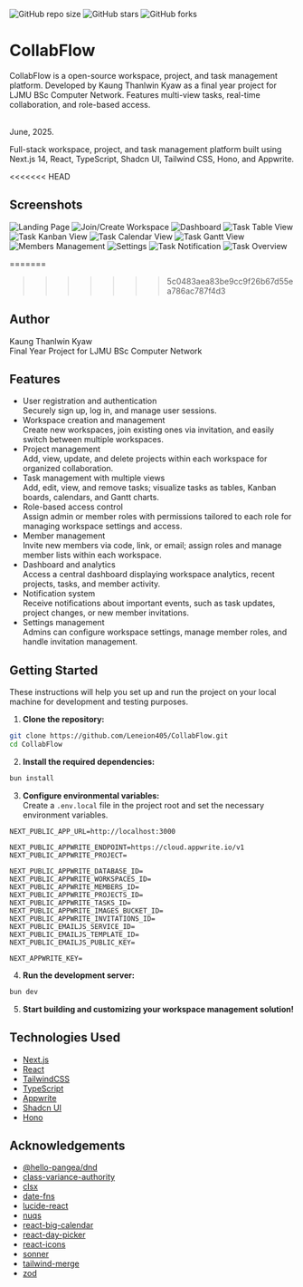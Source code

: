 ![GitHub repo size](https://img.shields.io/github/repo-size/Leneion405/CollabFlow)
![GitHub stars](https://img.shields.io/github/stars/Leneion405/CollabFlow?style=social)
![GitHub forks](https://img.shields.io/github/forks/Leneion405/CollabFlow?style=social)

# CollabFlow
CollabFlow is a open-source workspace, project, and task management platform. Developed by Kaung Thanlwin Kyaw as a final year project for LJMU BSc Computer Network. Features multi-view tasks, real-time collaboration, and role-based access.

<br />
June, 2025. <br />

Full-stack workspace, project, and task management platform built using Next.js 14, React, TypeScript, Shadcn UI, Tailwind CSS, Hono, and Appwrite.

<<<<<<< HEAD
## Screenshots

![Landing Page](/landin-demo.jpg)
![Join/Create Workspace](/join-create-workspace-demo.jpg)
![Dashboard](/dashboard-demo.jpg)
![Task Table View](/task-table-demo.jpg)
![Task Kanban View](/task-kanban-demo.jpg)
![Task Calendar View](/task-calendar-demo.jpg)
![Task Gantt View](/task-gantt-demo.jpg)
![Members Management](/members-demo.jpg)
![Settings](/setting-demo.jpg)
![Task Notification](/task-noti-demo.jpg)
![Task Overview](/task-overview-demo.jpg)


=======
>>>>>>> 5c0483aea83be9cc9f26b67d55ea786ac787f4d3
## Author

Kaung Thanlwin Kyaw  
Final Year Project for LJMU BSc Computer Network

## Features

- User registration and authentication <br />
  Securely sign up, log in, and manage user sessions.
- Workspace creation and management <br />
  Create new workspaces, join existing ones via invitation, and easily switch between multiple workspaces.
- Project management <br />
  Add, view, update, and delete projects within each workspace for organized collaboration.
- Task management with multiple views <br />
  Add, edit, view, and remove tasks; visualize tasks as tables, Kanban boards, calendars, and Gantt charts.
- Role-based access control <br />
  Assign admin or member roles with permissions tailored to each role for managing workspace settings and access.
- Member management <br />
  Invite new members via code, link, or email; assign roles and manage member lists within each workspace.
- Dashboard and analytics <br />
  Access a central dashboard displaying workspace analytics, recent projects, tasks, and member activity.
- Notification system <br />
  Receive notifications about important events, such as task updates, project changes, or new member invitations.
- Settings management <br />
  Admins can configure workspace settings, manage member roles, and handle invitation management.

## Getting Started

These instructions will help you set up and run the project on your local machine for development and testing purposes.

1. **Clone the repository:**

```bash
git clone https://github.com/Leneion405/CollabFlow.git
cd CollabFlow
```

2. **Install the required dependencies:**

```bash
bun install
```

3. **Configure environmental variables:**  
   Create a `.env.local` file in the project root and set the necessary environment variables.

```
NEXT_PUBLIC_APP_URL=http://localhost:3000

NEXT_PUBLIC_APPWRITE_ENDPOINT=https://cloud.appwrite.io/v1
NEXT_PUBLIC_APPWRITE_PROJECT=

NEXT_PUBLIC_APPWRITE_DATABASE_ID=
NEXT_PUBLIC_APPWRITE_WORKSPACES_ID=
NEXT_PUBLIC_APPWRITE_MEMBERS_ID=
NEXT_PUBLIC_APPWRITE_PROJECTS_ID=
NEXT_PUBLIC_APPWRITE_TASKS_ID=
NEXT_PUBLIC_APPWRITE_IMAGES_BUCKET_ID=
NEXT_PUBLIC_APPWRITE_INVITATIONS_ID=
NEXT_PUBLIC_EMAILJS_SERVICE_ID=
NEXT_PUBLIC_EMAILJS_TEMPLATE_ID=
NEXT_PUBLIC_EMAILJS_PUBLIC_KEY=

NEXT_APPWRITE_KEY=
```

4. **Run the development server:**

```bash
bun dev
```

5. **Start building and customizing your workspace management solution!**

## Technologies Used

- [Next.js](https://nextjs.org/) <br />
- [React](https://react.dev/) <br />
- [TailwindCSS](https://tailwindcss.com/) <br />
- [TypeScript](https://www.typescriptlang.org/) <br />
- [Appwrite](https://appwrite.io/) <br />
- [Shadcn UI](https://ui.shadcn.com/) <br />
- [Hono](https://hono.dev/) <br />

## Acknowledgements

- [@hello-pangea/dnd](https://www.npmjs.com/package/@hello-pangea/dnd) <br />
- [class-variance-authority](https://www.npmjs.com/package/class-variance-authority) <br />
- [clsx](https://www.npmjs.com/package/clsx) <br />
- [date-fns](https://www.npmjs.com/package/date-fns) <br />
- [lucide-react](https://www.npmjs.com/package/lucide-react) <br />
- [nuqs](https://www.npmjs.com/package/nuqs) <br />
- [react-big-calendar](https://www.npmjs.com/package/react-big-calendar) <br />
- [react-day-picker](https://www.npmjs.com/package/react-day-picker) <br />
- [react-icons](https://www.npmjs.com/package/react-icons) <br />
- [sonner](https://www.npmjs.com/package/sonner) <br />
- [tailwind-merge](https://www.npmjs.com/package/tailwind-merge) <br />
- [zod](https://www.npmjs.com/package/zod) <br />